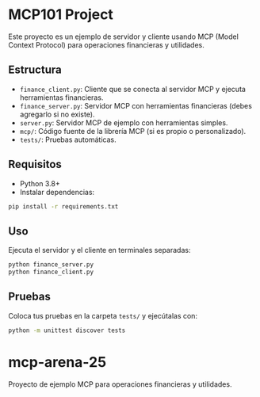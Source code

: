 # MCP101 Project

Este proyecto es un ejemplo de servidor y cliente usando MCP (Model Context Protocol) para operaciones financieras y utilidades.

## Estructura
- `finance_client.py`: Cliente que se conecta al servidor MCP y ejecuta herramientas financieras.
- `finance_server.py`: Servidor MCP con herramientas financieras (debes agregarlo si no existe).
- `server.py`: Servidor MCP de ejemplo con herramientas simples.
- `mcp/`: Código fuente de la librería MCP (si es propio o personalizado).
- `tests/`: Pruebas automáticas.

## Requisitos
- Python 3.8+
- Instalar dependencias:

```bash
pip install -r requirements.txt
```

## Uso
Ejecuta el servidor y el cliente en terminales separadas:

```bash
python finance_server.py
python finance_client.py
```

## Pruebas
Coloca tus pruebas en la carpeta `tests/` y ejecútalas con:

```bash
python -m unittest discover tests
```

# mcp-arena-25
Proyecto de ejemplo MCP para operaciones financieras y utilidades.
